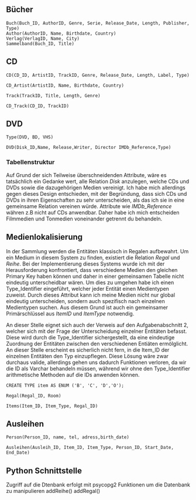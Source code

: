 ## Bücher


```
Buch(Buch_ID, AuthorID, Genre, Serie, Release_Date, Length, Publisher, Type)
Author(AuthorID, Name, Birthdate, Country)
Verlag(VerlagID, Name, City)
Sammelband(Buch_ID, Title)
```
## CD

```
CD(CD_ID, ArtistID, TrackID, Genre, Release_Date, Length, Label, Type)
```
```
CD_Artist(ArtistID, Name, Birthdate, Country)
```
```
Track(TrackID, Title, Length, Genre)
```
```
CD_Track(CD_ID, TrackID)
```


## DVD
```
Type(DVD, BD, VHS)
```
```
DVD(Disk_ID,Name, Release,Writer, Director IMDb_Reference,Type)
```

### Tabellenstruktur

Auf Grund der sich Teilweise überschneidenden Attribute, wäre es tatsächlich ein Gedanke wert, alle Relation _Disk_ anzulegen, welche CDs und DVDs sowie die dazugehörigen Medien vereinigt. Ich habe mich allerdings gegen dieses Design entschieden, mit der Begründung, dass sich CDs und DVDs in ihren Eigenschaften zu sehr unterscheiden, als das ich sie in eine gemeinsame Relation vereinen würde. Attribute wie _IMDb_Reference_ währen z.B nicht auf CDs anwendbar. Daher habe ich mich entscheiden Filmmedien und Tonmedien voneinander getrennt du behandeln.

## Medienlokalisierung 
In der Sammlung werden die Entitäten klassisch in Regalen aufbewahrt. Um ein Medium in diesem System zu finden,
existiert die Relation _Regal_ und _Reihe_. Bei der Implementierung dieses Systems wurde ich mit der Herausforderung
konfrontiert, dass verschiedene Medien den gleichen Primary Key haben können und daher in einer gemeinsamen Tabelle nicht
eindeutig unterscheidbar wären. Um dies zu umgehen habe ich einen Type_Identifier eingeführt, welcher jeder Entität einen
Medientypen zuweist. Durch dieses Attribut kann ich meine Medien nicht nur global eindeutig unterscheiden, sondern auch 
spezifisch nach einzelnen Medientypen suchen. Aus diesem Grund ist auch ein gemeinsamer Primärschlüssel aus _ItemID_ und
_ItemType_ notwendig.

An dieser Stelle eignet sich auch der Verweis auf den Aufgabenabschnitt 2, welcher sich mit der Frage der Unterscheidung
einzelner Entitäten befasst. Diese wird durch die Type_Identifier sichergestellt, da eine eindeutige Zuordnung der Entitäten
zwischen den verschiedenen Entiäten ermölglicht. An dieser Stelle erscheint es sicherlich nicht fern, in die Item_ID der
einzelnen Entitäten den Typ einzupflegen. Diese Lösung wäre zwar durchaus valide, allerdings gehen uns dadurch Funktionen
verloren, da wir die ID als Varchar behandeln müssen, während wir ohne den Type_Identifier arithmetische Methoden auf die 
IDs anwenden können.


```
CREATE TYPE item AS ENUM ('B', 'C', 'D','O');
```
```
Regal(Regal_ID, Room)
```
```
Items(Item_ID, Item_Type, Regal_ID)
```


## Ausleihen
```
Person(Person_ID, name, tel, adress,birth_date)
```
```
Ausleihen(Ausleih_ID, Item_ID, Item_Type, Person_ID, Start_Date, End_Date)
```


## Python Schnittstelle

Zugriff auf die Dtenbank erfolgt mit psycopg2
Funktionen um die Datenbank zu manipulieren
addReihe()
addRegal()


